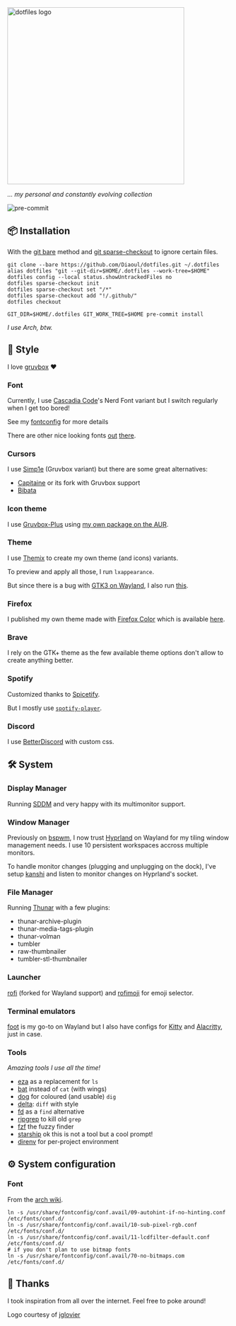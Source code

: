 <img src="https://dotfiles.github.io/images/dotfiles-logo.png" alt="dotfiles logo" width="400" />

_... my personal and constantly evolving collection_

![pre-commit](https://img.shields.io/github/actions/workflow/status/Diaoul/dotfiles/pre-commit.yml?label=pre-commit&style=for-the-badge)

## :package: Installation
With the [git bare](https://www.atlassian.com/git/tutorials/dotfiles) method
and [git sparse-checkout](https://git-scm.com/docs/git-sparse-checkout) to
ignore certain files.

```fish
git clone --bare https://github.com/Diaoul/dotfiles.git ~/.dotfiles
alias dotfiles "git --git-dir=$HOME/.dotfiles --work-tree=$HOME"
dotfiles config --local status.showUntrackedFiles no
dotfiles sparse-checkout init
dotfiles sparse-checkout set "/*"
dotfiles sparse-checkout add "!/.github/"
dotfiles checkout

GIT_DIR=$HOME/.dotfiles GIT_WORK_TREE=$HOME pre-commit install
```

_I use Arch, btw._

## :art: Style
I love [gruvbox](https://github.com/gruvbox-community/gruvbox) :heart:

### Font
Currently, I use [Cascadia Code](https://github.com/microsoft/cascadia-code)'s
Nerd Font variant but I switch regularly when I get too bored!

See my [fontconfig](.config/fontconfig/fonts.conf) for more details

There are other nice looking fonts [out](https://terminal.sexy/)
[there](https://www.programmingfonts.org/).

### Cursors
I use [Simp1e](https://gitlab.com/cursors/simp1e/) (Gruvbox variant) but there are
some great alternatives:
- [Capitaine](https://github.com/keeferrourke/capitaine-cursors) or its fork with Gruvbox support
- [Bibata](https://github.com/ful1e5/Bibata_Cursor)

### Icon theme
I use [Gruvbox-Plus](https://github.com/SylEleuth/gruvbox-plus-icon-pack) using
[my own package on the AUR](https://aur.archlinux.org/packages/gruvbox-plus-icon-theme-git).

### Theme
I use [Themix](https://github.com/themix-project/themix-gui) to create my own
theme (and icons) variants.

To preview and apply all those, I run `lxappearance`.

But since there is a bug with [GTK3 on Wayland](https://github.com/swaywm/sway/wiki/GTK-3-settings-on-Wayland),
I also run [this](.local/bin/import-gsettings.sh).

### Firefox
I published my own theme made with [Firefox Color](https://color.firefox.com/)
which is available [here](https://addons.mozilla.org/addon/yagdmit/).

### Brave
I rely on the GTK+ theme as the few available theme options don't allow to
create anything better.

### Spotify
Customized thanks to [Spicetify](https://github.com/khanhas/spicetify-cli).

But I mostly use [`spotify-player`](https://github.com/aome510/spotify-player).

### Discord
I use [BetterDiscord](https://betterdiscord.app/) with custom css.

## :hammer_and_wrench: System
### Display Manager
Running [SDDM](https://github.com/sddm/sddm) and very happy with its
multimonitor support.

### Window Manager
Previously on [bspwm](https://github.com/baskerville/bspwm), I now trust [Hyprland](https://github.com/hyprwm/Hyprland)
on Wayland for my tiling window management needs. I use 10 persistent workspaces
accross multiple monitors.

To handle monitor changes (plugging and unplugging on the dock), I've setup
[kanshi](https://sr.ht/~emersion/kanshi/) and listen to monitor changes on Hyprland's
socket.

### File Manager
Running [Thunar](https://docs.xfce.org/xfce/thunar/start) with a few plugins:
- thunar-archive-plugin
- thunar-media-tags-plugin
- thunar-volman
- tumbler
- raw-thumbnailer
- tumbler-stl-thumbnailer

### Launcher
[rofi](https://github.com/lbonn/rofi) (forked for Wayland support) and [rofimoji](https://github.com/fdw/rofimoji) for emoji selector.

### Terminal emulators
[foot](https://codeberg.org/dnkl/foot) is my go-to on Wayland but I also have
configs for [Kitty](https://sw.kovidgoyal.net/kitty/) and
[Alacritty](https://github.com/alacritty/alacritty), just in case.

### Tools
*Amazing tools I use all the time!*

- [eza](https://github.com/eza-community/eza) as a replacement for `ls`
- [bat](https://github.com/sharkdp/bat) instead of `cat` (with wings)
- [dog](https://dns.lookup.dog/) for coloured (and usable) `dig`
- [delta](https://github.com/dandavison/delta): `diff` with style
- [fd](https://github.com/sharkdp/fd) as a `find` alternative
- [ripgrep](https://github.com/BurntSushi/ripgrep) to kill old `grep`
- [fzf](https://github.com/junegunn/fzf) the fuzzy finder
- [starship](https://starship.rs/) ok this is not a tool but a cool prompt!
- [direnv](https://direnv.net/) for per-project environment

## :gear: System configuration
### Font
From the [arch wiki](https://wiki.archlinux.org/index.php/Font_configuration).

```fish
ln -s /usr/share/fontconfig/conf.avail/09-autohint-if-no-hinting.conf /etc/fonts/conf.d/
ln -s /usr/share/fontconfig/conf.avail/10-sub-pixel-rgb.conf /etc/fonts/conf.d/
ln -s /usr/share/fontconfig/conf.avail/11-lcdfilter-default.conf /etc/fonts/conf.d/
# if you don't plan to use bitmap fonts
ln -s /usr/share/fontconfig/conf.avail/70-no-bitmaps.com /etc/fonts/conf.d/
```

## :handshake: Thanks
I took inspiration from all over the internet. Feel free to poke around!

Logo courtesy of [jglovier](https://github.com/jglovier/dotfiles-logo)
